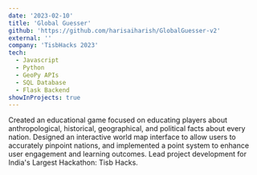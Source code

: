 ```yaml
---
date: '2023-02-10'
title: 'Global Guesser'
github: 'https://github.com/harisaiharish/GlobalGuesser-v2'
external: ''
company: 'TisbHacks 2023'
tech:
  - Javascript
  - Python
  - GeoPy APIs
  - SQL Database
  - Flask Backend
showInProjects: true
---
```


Created an educational game focused on educating players about anthropological, historical, geographical, and political facts about every nation. Designed an interactive world map interface to allow users to accurately pinpoint nations, and implemented a point system to enhance user engagement and learning outcomes. Lead project development for India's Largest Hackathon: Tisb Hacks.
